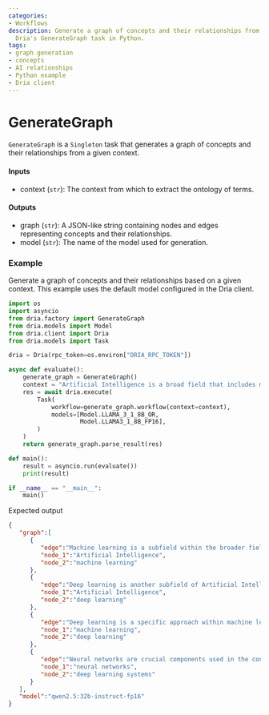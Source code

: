 ```yaml
---
categories:
- Workflows
description: Generate a graph of concepts and their relationships from context using
  Dria's GenerateGraph task in Python.
tags:
- graph generation
- concepts
- AI relationships
- Python example
- Dria client
---
```


# GenerateGraph

`GenerateGraph` is a `Singleton` task that generates a graph of concepts and their relationships from a given context.

#### Inputs
- context (`str`): The context from which to extract the ontology of terms.

#### Outputs
- graph (`str`): A JSON-like string containing nodes and edges representing concepts and their relationships.
- model (`str`): The name of the model used for generation.

### Example

Generate a graph of concepts and their relationships based on a given context. This example uses the default model configured in the Dria client.

```python
import os
import asyncio
from dria.factory import GenerateGraph
from dria.models import Model
from dria.client import Dria
from dria.models import Task

dria = Dria(rpc_token=os.environ["DRIA_RPC_TOKEN"])

async def evaluate():
    generate_graph = GenerateGraph()
    context = "Artificial Intelligence is a broad field that includes machine learning and deep learning. Neural networks are a key component of deep learning systems."
    res = await dria.execute(
        Task(
            workflow=generate_graph.workflow(context=context),
            models=[Model.LLAMA_3_1_8B_OR,
                    Model.LLAMA3_1_8B_FP16],
        )
    )
    return generate_graph.parse_result(res)

def main():
    result = asyncio.run(evaluate())
    print(result)

if __name__ == "__main__":
    main()
```

Expected output

```json
{
   "graph":[
      {
         "edge":"Machine learning is a subfield within the broader field of Artificial Intelligence.",
         "node_1":"Artificial Intelligence",
         "node_2":"machine learning"
      },
      {
         "edge":"Deep learning is another subfield of Artificial Intelligence that focuses on deep neural networks.",
         "node_1":"Artificial Intelligence",
         "node_2":"deep learning"
      },
      {
         "edge":"Deep learning is a specific approach within machine learning that uses deep neural networks to model complex patterns in data.",
         "node_1":"machine learning",
         "node_2":"deep learning"
      },
      {
         "edge":"Neural networks are crucial components used in the construction of deep learning systems.",
         "node_1":"neural networks",
         "node_2":"deep learning systems"
      }
   ],
   "model":"qwen2.5:32b-instruct-fp16"
}
```